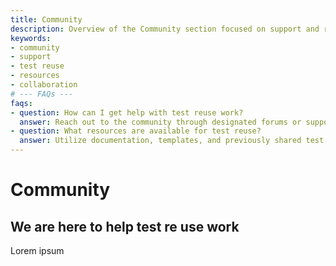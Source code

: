 ```yaml
---
title: Community
description: Overview of the Community section focused on support and resources for test reuse work.
keywords:
- community
- support
- test reuse
- resources
- collaboration
# --- FAQs ---
faqs:
- question: How can I get help with test reuse work?
  answer: Reach out to the community through designated forums or support channels where experienced members provide guidance and resources.
- question: What resources are available for test reuse?
  answer: Utilize documentation, templates, and previously shared test cases available within the community to streamline your test reuse efforts.
---
```

# Community

## We are here to help  test re use work

Lorem ipsum
